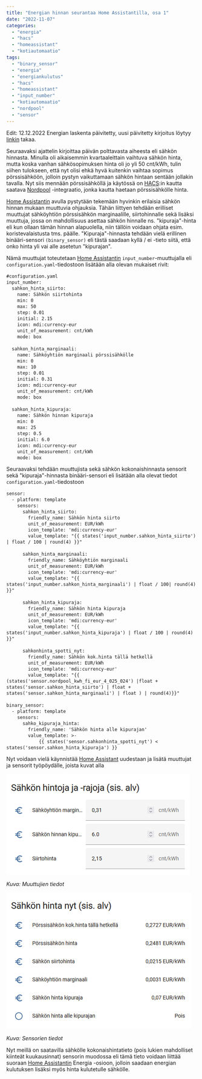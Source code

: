 ```yaml
---
title: "Energian hinnan seurantaa Home Assistantilla, osa 1"
date: "2022-11-07"
categories: 
  - "energia"
  - "hacs"
  - "homeassistant"
  - "kotiautomaatio"
tags: 
  - "binary_sensor"
  - "energia"
  - "energiankulutus"
  - "hacs"
  - "homeassistant"
  - "input_number"
  - "kotiautomaatio"
  - "nordpool"
  - "sensor"
---
```


Edit: 12.12.2022 Energian laskenta päivitetty, uusi päivitetty kirjoitus löytyy [linkin](/posts/energian-hinnan-seurantaa-home-assistantilla-osa-2/) takaa.

Seuraavaksi ajattelin kirjoittaa päivän polttavasta aiheesta eli sähkön hinnasta. Minulla oli aikaisemmin kvartaaleittain vaihtuva sähkön hinta, mutta koska vanhan sähkösopimuksen hinta oli jo yli 50 cnt/kWh, tulin siihen tulokseen, että nyt olisi ehkä hyvä kuitenkin vaihtaa sopimus pörssisähköön, jolloin pystyn vaikuttamaan sähkön hintaan sentään jollakin tavalla. Nyt siis mennään pörssisähköllä ja käytössä on [HACS](https://hacs.xyz/):in kautta saatava [Nordpool](https://github.com/custom-components/nordpool) -integraatio, jonka kautta haetaan pörssisähkölle hinta.

[Home Assistantin](https://www.home-assistant.io/) avulla pystytään tekemään hyvinkin erilaisia sähkön hinnan mukaan muuttuvia ohjauksia. Tähän liittyen tehdään erilliset muuttujat sähköyhtiön pörssisähkön marginaalille, siirtohinnalle sekä lisäksi muuttuja, jossa on mahdollisuus asettaa sähkön hinnalle ns. "kipuraja"-hinta eli kun ollaan tämän hinnan alapuolella, niin tällöin voidaan ohjata esim. koristevalaistusta tms. päälle. "Kipuraja"-hinnasta tehdään vielä erillinen binääri-sensori `(binary_sensor)` eli tästä saadaan kyllä / ei -tieto siitä, että onko hinta yli vai alle asetetun "kipurajan".

Nämä muuttujat toteutetaan [Home Assistantin](https://www.home-assistant.io/) `input_number`\-muuttujalla eli `configuration.yaml`\-tiedostoon lisätään alla olevan mukaiset rivit:

```
#configuration.yaml
input_number:
  sahkon_hinta_siirto:
    name: Sähkön siirtohinta
    min: 0
    max: 50
    step: 0.01
    initial: 2.15
    icon: mdi:currency-eur
    unit_of_measurement: cnt/kWh
    mode: box

  sahkon_hinta_marginaali:
    name: Sähköyhtiön marginaali pörssisähkölle
    min: 0
    max: 10
    step: 0.01
    initial: 0.31
    icon: mdi:currency-eur
    unit_of_measurement: cnt/kWh
    mode: box

  sahkon_hinta_kipuraja:
    name: Sähkön hinnan kipuraja
    min: 0
    max: 25
    step: 0.5
    initial: 6.0
    icon: mdi:currency-eur
    unit_of_measurement: cnt/kWh
    mode: box
```

Seuraavaksi tehdään muuttujista sekä sähkön kokonaishinnasta sensorit sekä "kipuraja"-hinnasta binääri-sensori eli lisätään alla olevat tiedot `configuration.yaml`\-tiedostoon

```
sensor:
  - platform: template
    sensors:
      sahkon_hinta_siirto:
        friendly_name: Sähkön hinta siirto
        unit_of_measurement: EUR/kWh
        icon_template: 'mdi:currency-eur'
        value_template: "{{ states('input_number.sahkon_hinta_siirto') | float / 100 | round(4) }}"

      sahkon_hinta_marginaali:
        friendly_name: Sähköyhtiön marginaali
        unit_of_measurement: EUR/kWh
        icon_template: 'mdi:currency-eur'
        value_template: "{{ states('input_number.sahkon_hinta_marginaali') | float / 100| round(4) }}"

      sahkon_hinta_kipuraja:
        friendly_name: Sähkön hinta kipuraja
        unit_of_measurement: EUR/kWh
        icon_template: 'mdi:currency-eur'
        value_template: "{{ states('input_number.sahkon_hinta_kipuraja') | float / 100 | round(4) }}"

      sahkonhinta_spotti_nyt:
        friendly_name: Sähkön kok.hinta tällä hetkellä
        unit_of_measurement: EUR/kWh
        icon_template: 'mdi:currency-eur'
        value_template: "{{ (states('sensor.nordpool_kwh_fi_eur_4_025_024') |float + states('sensor.sahkon_hinta_siirto') | float + states('sensor.sahkon_hinta_marginaali') | float ) | round(4)}}"

binary_sensor:
  - platform: template
    sensors:
      sahko_kipuraja_hinta:
        friendly_name: 'Sähkön hinta alle kipurajan'
        value_template: >-
            {{ states('sensor.sahkonhinta_spotti_nyt') < states('sensor.sahkon_hinta_kipuraja') }}
```

Nyt voidaan vielä käynnistää [Home Assistant](https://www.home-assistant.io) uudestaan ja lisätä muuttujat ja sensorit työpöydälle, joista kuvat alla

![](/images/energian-hinnan-seurantaa-home-assistantilla/kuva1.png)

_Kuva: Muuttujien tiedot_

![](/images/energian-hinnan-seurantaa-home-assistantilla/kuva2.png)

_Kuva: Sensorien tiedot_

Nyt meillä on saatavilla sähkölle kokonaishintatieto (pois lukien mahdolliset kiinteät kuukausinnat) sensorin muodossa eli tämä tieto voidaan liittää suoraan [Home Assistantin](https://www.home-assistant.io/) Energia -osioon, jolloin saadaan energian kulutuksen lisäksi myös hinta kulutetulle sähkölle.

